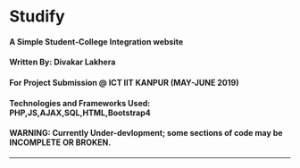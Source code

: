 # Studify
#### A Simple Student-College Integration website<br>
#### Written By: Divakar Lakhera <br>
#### For Project Submission @ ICT IIT KANPUR (MAY-JUNE 2019) <br>
#### Technologies and Frameworks Used: PHP,JS,AJAX,SQL,HTML,Bootstrap4
#### WARNING: Currently Under-devlopment; some sections of code may be INCOMPLETE OR BROKEN.
---

